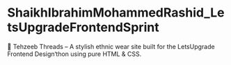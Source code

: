 # ShaikhIbrahimMohammedRashid_LetsUpgradeFrontendSprint
👗 Tehzeeb Threads – A stylish ethnic wear site built for the LetsUpgrade Frontend Design‘thon using pure HTML &amp; CSS.
